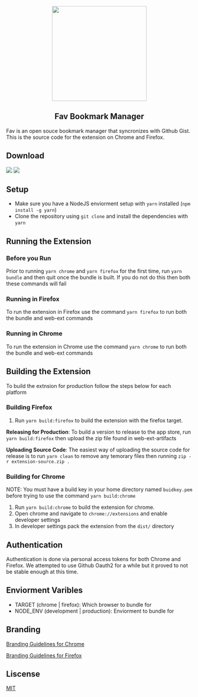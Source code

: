 
<div align="center">
  <image src="icon.png" height="256" width="256">
  <h2>Fav Bookmark Manager</h2>
</div>

Fav is an open souce bookmark manager that syncronizes with Github Gist. This is the source code for the extension on Chrome and Firefox.

## Download

<a href="https://chrome.google.com/webstore/detail/fav-bookmark-manager/gammmbkeceiljlgijimbhhgkfmiejnkl?hl=en" target="_blank" alt="chrome-download"><image src="resources/chrome.png"></a>
<a href="https://addons.mozilla.org/en-US/firefox/addon/fav/" target="_blank" alt="firefox-download"><image src="resources/firefox.png"></a>


## Setup

* Make sure you have a NodeJS enviorment setup with `yarn` installed (`npm install -g yarn`)
* Clone the repository using `git clone` and install the dependencies with `yarn`


## Running the Extension

### Before you Run

Prior to running `yarn chrome` and `yarn firefox` for the first time, run `yarn bundle` and then quit once the bundle is built. 
If you do not do this then both these commands will fail

### Running in Firefox

To run the extension in Firefox use the command `yarn firefox` to run both the bundle and web-ext commands

### Running in Chrome

To run the extension in Chrome use the command `yarn chrome` to run both the bundle and web-ext commands


## Building the Extension

To build the extnsion for production follow the steps below for each platform

### Building Firefox

1. Run `yarn build:firefox` to build the extension with the firefox target.

**Releasing for Production**: To build a version to release to the app store, run `yarn build:firefox` then upload the zip file found in web-ext-artifacts

**Uploading Source Code**: The easiest way of uploading the source code for release is to run `yarn clean` to remove any temorary files then running `zip -r extension-source.zip .`


### Building for Chrome

NOTE: You must have a build key in your home directory named `buidkey.pem` before trying to use the command `yarn build:chrome`

1. Run `yarn build:chrome` to build the extension for chrome.
2. Open chrome and navigate to `chrome://extensions` and enable developer settings
3. In developer settings pack the extension from the `dist/` directory


## Authentication

Authentication is done via personal access tokens for both Chrome and Firefox. We attempted to use Github Oauth2 for a while but it proved to not be stable enough at this time.


## Enviorment Varibles

* TARGET (chrome | firefox): Which browser to bundle for
* NODE_ENV (development | production): Enviorment to bundle for


## Branding

[Branding Guidelines for Chrome](https://blog.mozilla.org/addons/2015/11/10/promote-your-add-ons-with-the-get-the-add-on-button/)

[Branding Guidelines for Firefox](https://blog.mozilla.org/addons/2015/11/10/promote-your-add-ons-with-the-get-the-add-on-button/)



## Liscense

[MIT](LICENSE.md)